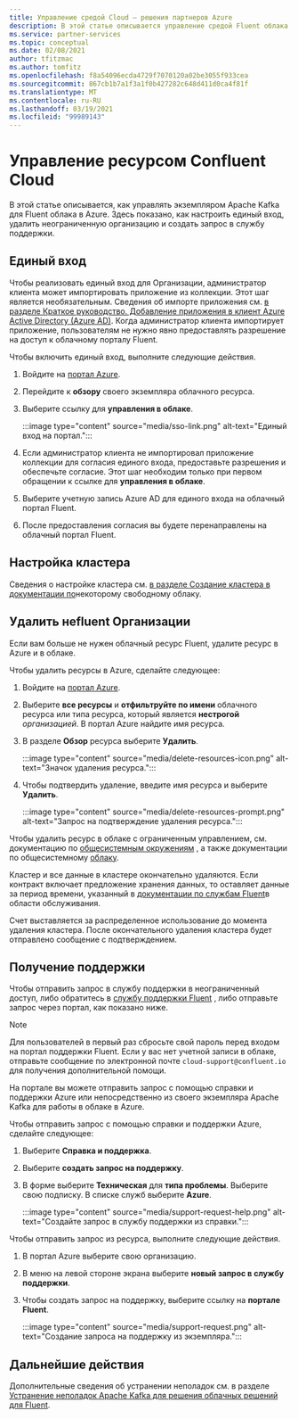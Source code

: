 ```yaml
---
title: Управление средой Cloud — решения партнеров Azure
description: В этой статье описывается управление средой Fluent облака на портал Azure. Как настроить единый вход, удалить неограниченную организацию и получить поддержку.
ms.service: partner-services
ms.topic: conceptual
ms.date: 02/08/2021
author: tfitzmac
ms.author: tomfitz
ms.openlocfilehash: f8a54096ecda4729f7070120a02be3055f933cea
ms.sourcegitcommit: 867cb1b7a1f3a1f0b427282c648d411d0ca4f81f
ms.translationtype: MT
ms.contentlocale: ru-RU
ms.lasthandoff: 03/19/2021
ms.locfileid: "99989143"
---
```

# <a name="manage-the-confluent-cloud-resource"></a>Управление ресурсом Confluent Cloud

В этой статье описывается, как управлять экземпляром Apache Kafka для Fluent облака в Azure. Здесь показано, как настроить единый вход, удалить неограниченную организацию и создать запрос в службу поддержки.

## <a name="single-sign-on"></a>Единый вход

Чтобы реализовать единый вход для Организации, администратор клиента может импортировать приложение из коллекции. Этот шаг является необязательным. Сведения об импорте приложения см. [в разделе Краткое руководство. Добавление приложения в клиент Azure Active Directory (Azure AD)](../../active-directory/manage-apps/add-application-portal.md). Когда администратор клиента импортирует приложение, пользователям не нужно явно предоставлять разрешение на доступ к облачному порталу Fluent.

Чтобы включить единый вход, выполните следующие действия.

1. Войдите на [портал Azure](https://portal.azure.com).
1. Перейдите к **обзору** своего экземпляра облачного ресурса.
1. Выберите ссылку для **управления в облаке**.

   :::image type="content" source="media/sso-link.png" alt-text="Единый вход на портал.":::

1. Если администратор клиента не импортировал приложение коллекции для согласия единого входа, предоставьте разрешения и обеспечьте согласие. Этот шаг необходим только при первом обращении к ссылке для **управления в облаке**.
1. Выберите учетную запись Azure AD для единого входа на облачный портал Fluent.
1. После предоставления согласия вы будете перенаправлены на облачный портал Fluent.

## <a name="set-up-cluster"></a>Настройка кластера

Сведения о настройке кластера см. [в разделе Создание кластера в документации по](https://docs.confluent.io/cloud/current/clusters/create-cluster.html)некоторому свободному облаку.

## <a name="delete-confluent-organization"></a>Удалить неfluent Организации

Если вам больше не нужен облачный ресурс Fluent, удалите ресурс в Azure и в облаке.

Чтобы удалить ресурсы в Azure, сделайте следующее:

1. Войдите на [портал Azure](https://portal.azure.com).
1. Выберите **все ресурсы** и **отфильтруйте по имени** облачного ресурса или типа ресурса, который является **нестрогой** _организацией_. В портал Azure найдите имя ресурса.
1. В разделе **Обзор** ресурса выберите **Удалить**.

    :::image type="content" source="media/delete-resources-icon.png" alt-text="Значок удаления ресурса.":::

1. Чтобы подтвердить удаление, введите имя ресурса и выберите **Удалить**.

    :::image type="content" source="media/delete-resources-prompt.png" alt-text="Запрос на подтверждение удаления ресурса.":::

Чтобы удалить ресурс в облаке с ограниченным управлением, см. документацию по [общесистемным окружениям](https://docs.confluent.io/current/cloud/using/environments.html) , а также документации по общесистемному [облаку](https://docs.confluent.io/current/cloud/using/cloud-basics.html).

Кластер и все данные в кластере окончательно удаляются. Если контракт включает предложение хранения данных, то оставляет данные за период времени, указанный в [документации по службам Fluent](https://www.confluent.io/confluent-cloud-tos)в области обслуживания.

Счет выставляется за распределенное использование до момента удаления кластера. После окончательного удаления кластера будет отправлено сообщение с подтверждением.

## <a name="get-support"></a>Получение поддержки

Чтобы отправить запрос в службу поддержки в неограниченный доступ, либо обратитесь в [службу поддержки Fluent](https://support.confluent.io) , либо отправьте запрос через портал, как показано ниже.

> [!NOTE]
> Для пользователей в первый раз сбросьте свой пароль перед входом на портал поддержки Fluent. Если у вас нет учетной записи в облаке, отправьте сообщение по электронной почте `cloud-support@confluent.io` для получения дополнительной помощи.

На портале вы можете отправить запрос с помощью справки и поддержки Azure или непосредственно из своего экземпляра Apache Kafka для работы в облаке в Azure.

Чтобы отправить запрос с помощью справки и поддержки Azure, сделайте следующее:

1. Выберите **Справка и поддержка**.
1. Выберите **создать запрос на поддержку**.
1. В форме выберите **Техническая** для **типа проблемы**. Выберите свою подписку. В списке служб выберите **Azure**.

    :::image type="content" source="media/support-request-help.png" alt-text="Создайте запрос в службу поддержки из справки.":::

Чтобы отправить запрос из ресурса, выполните следующие действия.

1. В портал Azure выберите свою организацию.
1. В меню на левой стороне экрана выберите **новый запрос в службу поддержки**.
1. Чтобы создать запрос на поддержку, выберите ссылку на **портале Fluent**.

    :::image type="content" source="media/support-request.png" alt-text="Создание запроса на поддержку из экземпляра.":::

## <a name="next-steps"></a>Дальнейшие действия

Дополнительные сведения об устранении неполадок см. в разделе [Устранение неполадок Apache Kafka для решения облачных решений для Fluent](troubleshoot.md).
